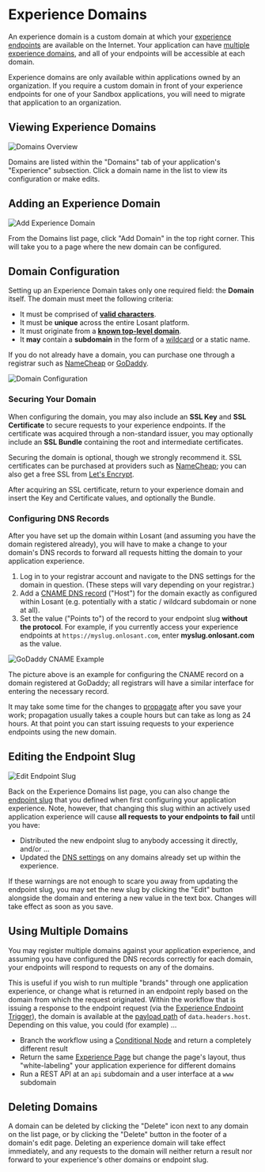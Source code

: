 # Experience Domains

An experience domain is a custom domain at which your [experience endpoints](/experiences/endpoints/) are available on the Internet. Your application can have [multiple experience domains](#using-multiple-domains), and all of your endpoints will be accessible at each domain.

Experience domains are only available within applications owned by an organization. If you require a custom domain in front of your experience endpoints for one of your Sandbox applications, you will need to migrate that application to an organization.

## Viewing Experience Domains

![Domains Overview](/images/experiences/domains-overview.png "Domains Overview")

Domains are listed within the "Domains" tab of your application's "Experience" subsection. Click a domain name in the list to view its configuration or make edits.

## Adding an Experience Domain

![Add Experience Domain](/images/experiences/domains-add.png "Add Experience Domain")

From the Domains list page, click "Add Domain" in the top right corner. This will take you to a page where the new domain can be configured.

## Domain Configuration

Setting up an Experience Domain takes only one required field: the **Domain** itself. The domain must meet the following criteria:

- It must be comprised of **[valid characters](https://en.wikipedia.org/wiki/Domain_name#Domain_name_syntax)**.
- It must be **unique** across the entire Losant platform.
- It must originate from a **[known top-level domain](https://en.wikipedia.org/wiki/List_of_Internet_top-level_domains)**.
- It **may** contain a **subdomain** in the form of a [wildcard](https://en.wikipedia.org/wiki/Wildcard_DNS_record) or a static name.

If you do not already have a domain, you can purchase one through a registrar such as [NameCheap](https://www.namecheap.com/domains/domain-name-search.aspx) or [GoDaddy](https://www.godaddy.com/domains/domain-name-search).

![Domain Configuration](/images/experiences/domains-configuration.png "Domain Configuration")

### Securing Your Domain

When configuring the domain, you may also include an **SSL Key** and **SSL Certificate** to secure requests to your experience endpoints. If the certificate was acquired through a non-standard issuer, you may optionally include an **SSL Bundle** containing the root and intermediate certificates.

Securing the domain is optional, though we strongly recommend it. SSL certificates can be purchased at providers such as [NameCheap](https://www.namecheap.com/security/ssl-certificates.aspx); you can also get a free SSL from [Let's Encrypt](https://letsencrypt.org/getting-started/).

After acquiring an SSL certificate, return to your experience domain and insert the Key and Certificate values, and optionally the Bundle.

### Configuring DNS Records

After you have set up the domain within Losant (and assuming you have the domain registered already), you will have to make a change to your domain's DNS records to forward all requests hitting the domain to your application experience.

1. Log in to your registrar account and navigate to the DNS settings for the domain in question. (These steps will vary depending on your registrar.)
2. Add a [CNAME DNS record](https://en.wikipedia.org/wiki/CNAME_record) ("Host") for the domain exactly as configured within Losant (e.g. potentially with a static / wildcard subdomain or none at all).
3. Set the value ("Points to") of the record to your endpoint slug **without the protocol**. For example, if you currently access your experience endpoints at `https://myslug.onlosant.com`, enter **myslug.onlosant.com** as the value.

![GoDaddy CNAME Example](/images/experiences/domains-godaddy-dns-example.png "GoDaddy CNAME Example")

The picture above is an example for configuring the CNAME record on a domain registered at GoDaddy; all registrars will have a similar interface for entering the necessary record.

It may take some time for the changes to [propagate](https://www.namecheap.com/support/knowledgebase/article.aspx/9622/10/dns-propagation--explained) after you save your work; propagation usually takes a couple hours but can take as long as 24 hours. At that point you can start issuing requests to your experience endpoints using the new domain.

## Editing the Endpoint Slug

![Edit Endpoint Slug](/images/experiences/domains-edit-endpoint-slug.png "Edit Endpoint Slug")

Back on the Experience Domains list page, you can also change the [endpoint slug](/experiences/overview/#choose-a-slug) that you defined when first configuring your application experience. Note, however, that changing this slug within an actively used application experience will cause **all requests to your endpoints to fail** until you have:

- Distributed the new endpoint slug to anybody accessing it directly, and/or ...
- Updated the [DNS settings](#configuring-dns-records) on any domains already set up within the experience.

If these warnings are not enough to scare you away from updating the endpoint slug, you may set the new slug by clicking the "Edit" button alongside the domain and entering a new value in the text box. Changes will take effect as soon as you save.

## Using Multiple Domains

You may register multiple domains against your application experience, and assuming you have configured the DNS records correctly for each domain, your endpoints will respond to requests on any of the domains.

This is useful if you wish to run multiple "brands" through one application experience, or change what is returned in an endpoint reply based on the domain from which the request originated. Within the workflow that is issuing a response to the endpoint request (via the [Experience Endpoint Trigger](/workflows/triggers/endpoint/)), the domain is available at the [payload path](/workflows/accessing-payload-data/#payload-paths) of `data.headers.host`. Depending on this value, you could (for example) ...

- Branch the workflow using a [Conditional Node](/workflows/logic/conditional/) and return a completely different result
- Return the same [Experience Page](/workflows/outputs/endpoint-reply/#experience-page-response) but change the page's layout, thus "white-labeling" your application experience for different domains
- Run a REST API at an `api` subdomain and a user interface at a `www` subdomain

## Deleting Domains

A domain can be deleted by clicking the "Delete" icon next to any domain on the list page, or by clicking the "Delete" button in the footer of a domain's edit page. Deleting an experience domain will take effect immediately, and any requests to the domain will neither return a result nor forward to your experience's other domains or endpoint slug.
